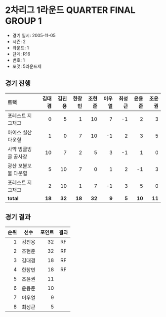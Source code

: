 # 2차리그 1라운드 QUARTER FINAL GROUP 1

- 경기 일시: 2005-11-05
- 시즌: 2
- 라운드: 1
- 단계: R16
- 번호: 1
- 포맷: 5라운드제





## 경기 진행

| 트랙 | 김대겸 | 김진용 | 한창민 | 조현준 | 이우열 | 최성근 | 윤용준 | 조윤권 |
|:---|---:|---:|---:|---:|---:|---:|---:|---:|
| 포레스트 지그재그 | 0 | 5 | 1 | 10 | 7 | -1 | 2 | 3 |
| 아이스 설산 다운힐 | 1 | 0 | 7 | 10 | -1 | 2 | 3 | 5 |
| 사막 빙글빙글 공사장 | 10 | 7 | 2 | 5 | 3 | -1 | 1 | 0 |
| 광산 꼬불꼬불 다운힐 | 5 | 10 | 7 | 0 | 1 | 2 | -1 | 3 |
| 포레스트 지그재그 | 2 | 10 | 1 | 7 | -1 | 3 | 5 | 0 |
| __total__ | __18__ | __32__ | __18__ | __32__ | __9__ | __5__ | __10__ | __11__ |




## 경기 결과

| 순위 | 선수 | 포인트 | 결과 |
|---:|:---:|---:|:---:|
| 1 | 김진용 | 32 | RF |
| 2 | 조현준 | 32 | RF |
| 3 | 김대겸 | 18 | RF |
| 4 | 한창민 | 18 | RF |
| 5 | 조윤권 | 11 |  |
| 6 | 윤용준 | 10 |  |
| 7 | 이우열 | 9 |  |
| 8 | 최성근 | 5 |  |

